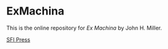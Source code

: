 # ExMachina

This is the online repository for <i>Ex Machina</i> by John H. Miller.

[SFI Press](https://sfipress.org)
